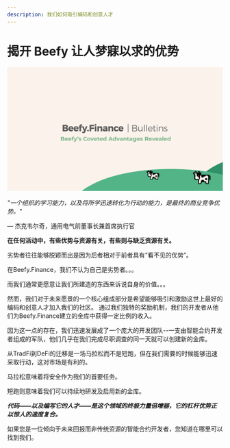 ```yaml
---
description: 我们如何吸引编码和创意人才
---
```


# 揭开 Beefy 让人梦寐以求的优势

![](../.gitbook/assets/bulletin-beefys-coveted-advantages-revealed.png)

_"一个组织的学习能力，以及将所学迅速转化为行动的能力，是最终的商业竞争优势。"_

— 杰克韦尔奇，通用电气前董事长兼首席执行官

**在任何活动中，有些优势与资源有关，有些则与缺乏资源有关。**

劣势者往往能够脱颖而出是因为后者相对于前者具有“看不见的优势”。

在Beefy.Finance，我们不认为自己是劣势者。。。

而我们通常更愿意让我们所建造的东西来诉说自身的价值。。。

然而，我们对于未来愿景的一个核心组成部分是希望能够吸引和激励这世上最好的编码和创意人才加入我们的社区。
通过我们独特的奖励机制，我们的开发者从他们为Beefy.Finance建立的金库中获得一定比例的收入。

因为这一点的存在，我们迅速发展成了一个庞大的开发团队--一支由智能合约开发者组成的军队，他们几乎在我们完成尽职调查的同一天就可以创建新的金库。

从TradFi到DeFi的迁移是一场马拉松而不是短跑，但在我们需要的时候能够迅速采取行动，这对市场是有利的。

马拉松意味着将安全作为我们的首要任务。

短跑则意味着我们可以持续地研发及启用新的金库。

_**代码——以及编写它的人才——是这个领域的终极力量倍增器，它的杠杆优势正以惊人的速度复合。**_

如果您是一位倾向于未来回报而非传统资源的智能合约开发者，您知道在哪里可以找到我们。

